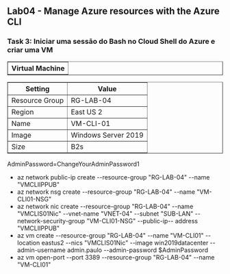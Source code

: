  <h2>Lab04 - Manage Azure resources with the Azure CLI</h2>

<h3>Task 3: Iniciar uma sessão do Bash no Cloud Shell do Azure e criar uma VM</h3>


 <table border="1">    
  <tr>
    <th>Virtual Machine</th>
  </tr>
</table>

<table border="1">    
  <tr>
    <th colspan="1">Setting</th>  	              
    <th colspan="2">Value</th>
  </tr>
<tr>
<td>Resource Group</td>
    <td>RG-LAB-04</td>
  </tr>
<tr>
<td>Region</td>
    <td>East US 2</td>
  </tr>
<td>Name</td>
    <td>VM-CLI-01</td>
 </tr>
  <td>Image</td>
    <td>Windows Server 2019</td>
  </tr>
  <td>Size</td>
    <td>B2s</td>
  </tr>
 </table>
 

 
AdminPassword=ChangeYourAdminPassword1
- az network public-ip create --resource-group "RG-LAB-04" --name "VMCLIIPPUB"
- az network nsg create --resource-group "RG-LAB-04" --name "VM-CLI01-NSG"
- az network nic create --resource-group "RG-LAB-04" --name "VMCLIS01Nic" --vnet-name "VNET-04" --subnet "SUB-LAN" --network-security-group "VM-CLI01-NSG" --public-ip-- address "VMCLIIPPUB"
- az vm create --resource-group "RG-LAB-04" --name "VM-CLI01" --location eastus2 --nics "VMCLIS01Nic" --image win2019datacenter --admin-username admin.paulo --admin-password $AdminPassword
- az vm open-port --port 3389 --resource-group "RG-LAB-04" --name "VM-CLI01"
